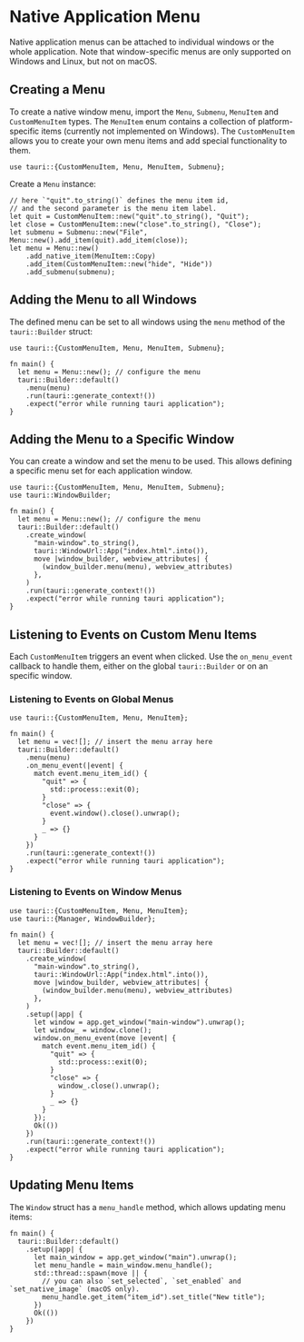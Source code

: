 # Native Application Menu

Native application menus can be attached to individual windows or the whole
application. Note that window-specific menus are only supported on Windows and
Linux, but not on macOS.

## Creating a Menu

To create a native window menu, import the `Menu`, `Submenu`, `MenuItem` and
`CustomMenuItem` types. The `MenuItem` enum contains a collection of
platform-specific items (currently not implemented on Windows). The
`CustomMenuItem` allows you to create your own menu items and add special
functionality to them.

```rust,ignore
use tauri::{CustomMenuItem, Menu, MenuItem, Submenu};
```

Create a `Menu` instance:

```rust,ignore
// here `"quit".to_string()` defines the menu item id,
// and the second parameter is the menu item label.
let quit = CustomMenuItem::new("quit".to_string(), "Quit");
let close = CustomMenuItem::new("close".to_string(), "Close");
let submenu = Submenu::new("File", Menu::new().add_item(quit).add_item(close));
let menu = Menu::new()
    .add_native_item(MenuItem::Copy)
    .add_item(CustomMenuItem::new("hide", "Hide"))
    .add_submenu(submenu);
```

## Adding the Menu to all Windows

The defined menu can be set to all windows using the `menu` method of the
`tauri::Builder` struct:

```rust,ignore
use tauri::{CustomMenuItem, Menu, MenuItem, Submenu};

fn main() {
  let menu = Menu::new(); // configure the menu
  tauri::Builder::default()
    .menu(menu)
    .run(tauri::generate_context!())
    .expect("error while running tauri application");
}
```

## Adding the Menu to a Specific Window

You can create a window and set the menu to be used. This allows defining a
specific menu set for each application window.

```rust,ignore
use tauri::{CustomMenuItem, Menu, MenuItem, Submenu};
use tauri::WindowBuilder;

fn main() {
  let menu = Menu::new(); // configure the menu
  tauri::Builder::default()
    .create_window(
      "main-window".to_string(),
      tauri::WindowUrl::App("index.html".into()),
      move |window_builder, webview_attributes| {
        (window_builder.menu(menu), webview_attributes)
      },
    )
    .run(tauri::generate_context!())
    .expect("error while running tauri application");
}
```

## Listening to Events on Custom Menu Items

Each `CustomMenuItem` triggers an event when clicked. Use the `on_menu_event`
callback to handle them, either on the global `tauri::Builder` or on an specific
window.

### Listening to Events on Global Menus

```rust,ignore
use tauri::{CustomMenuItem, Menu, MenuItem};

fn main() {
  let menu = vec![]; // insert the menu array here
  tauri::Builder::default()
    .menu(menu)
    .on_menu_event(|event| {
      match event.menu_item_id() {
        "quit" => {
          std::process::exit(0);
        }
        "close" => {
          event.window().close().unwrap();
        }
        _ => {}
      }
    })
    .run(tauri::generate_context!())
    .expect("error while running tauri application");
}
```

### Listening to Events on Window Menus

```rust,ignore
use tauri::{CustomMenuItem, Menu, MenuItem};
use tauri::{Manager, WindowBuilder};

fn main() {
  let menu = vec![]; // insert the menu array here
  tauri::Builder::default()
    .create_window(
      "main-window".to_string(),
      tauri::WindowUrl::App("index.html".into()),
      move |window_builder, webview_attributes| {
        (window_builder.menu(menu), webview_attributes)
      },
    )
    .setup(|app| {
      let window = app.get_window("main-window").unwrap();
      let window_ = window.clone();
      window.on_menu_event(move |event| {
        match event.menu_item_id() {
          "quit" => {
            std::process::exit(0);
          }
          "close" => {
            window_.close().unwrap();
          }
          _ => {}
        }
      });
      Ok(())
    })
    .run(tauri::generate_context!())
    .expect("error while running tauri application");
}
```

## Updating Menu Items

The `Window` struct has a `menu_handle` method, which allows updating menu
items:

```rust,ignore
fn main() {
  tauri::Builder::default()
    .setup(|app| {
      let main_window = app.get_window("main").unwrap();
      let menu_handle = main_window.menu_handle();
      std::thread::spawn(move || {
        // you can also `set_selected`, `set_enabled` and `set_native_image` (macOS only).
        menu_handle.get_item("item_id").set_title("New title");
      })
      Ok(())
    })
}
```
